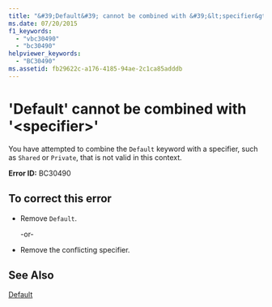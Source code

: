 ```yaml
---
title: "&#39;Default&#39; cannot be combined with &#39;&lt;specifier&gt;&#39;"
ms.date: 07/20/2015
f1_keywords: 
  - "vbc30490"
  - "bc30490"
helpviewer_keywords: 
  - "BC30490"
ms.assetid: fb29622c-a176-4185-94ae-2c1ca85adddb
---
```

# &#39;Default&#39; cannot be combined with &#39;&lt;specifier&gt;&#39;
You have attempted to combine the `Default` keyword with a specifier, such as `Shared` or `Private`, that is not valid in this context.  
  
 **Error ID:** BC30490  
  
## To correct this error  
  
-   Remove `Default`.  
  
     -or-  
  
-   Remove the conflicting specifier.  
  
## See Also  
 [Default](../../visual-basic/language-reference/modifiers/default.md)
